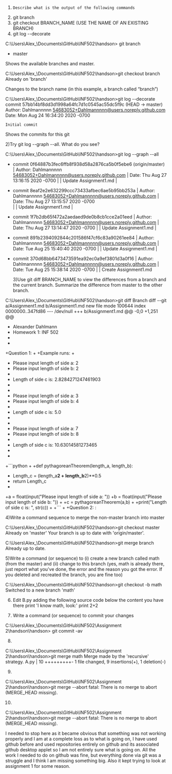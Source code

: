   1)	 Describe what is the output of the following commands
1)	git branch
2)	git checkout BRANCH_NAME (USE THE NAME OF AN EXISTING BRANCH)
3)	git log --decorate

C:\Users\Alex_\Documents\GitHub\INF502\handson> git branch
* master

Shows the available branches and master.

C:\Users\Alex_\Documents\GitHub\INF502\handson>git checkout branch
Already on 'branch'

Changes to the branch name (in this example, a branch called “branch”)

C:\Users\Alex_\Documents\GitHub\INF502\handson>git log --decorate
commit 57bb14bf8dd3d1998a64fc7d1c0545ac55dc5f9c (HEAD -> master)
Author: Dahlmannnnn <54683052+Dahlmannnnn@users.noreply.github.com>
Date:   Mon Aug 24 16:34:20 2020 -0700

 	Initial commit

Shows the commits for this git

  2)Try git log --graph --all. What do you see?


C:\Users\Alex_\Documents\GitHub\INF502\handson>git log --graph --all
* commit 0f64887b3fec6ffb8f938d58a2876ca5b0f5ebe6 (origin/master)
| Author: Dahlmannnnn <54683052+Dahlmannnnn@users.noreply.github.com>
| Date:   Thu Aug 27 13:16:15 2020 -0700
|
|     Update Assignment1.md
|
* commit 8eaf2e2e632299ccc73433afbec6ae5b95bb253a
| Author: Dahlmannnnn <54683052+Dahlmannnnn@users.noreply.github.com>
| Date:   Thu Aug 27 13:15:57 2020 -0700	
|
|     Update Assignment1.md
|
* commit 1f7b2db65f472a2aedaed9de0b8cb1cce2a01eed
| Author: Dahlmannnnn <54683052+Dahlmannnnn@users.noreply.github.com>
| Date:   Thu Aug 27 13:14:47 2020 -0700
|
|     Update Assignment1.md
|
* commit 891b2394092844c201586f47cf6c83a90261ee84
| Author: Dahlmannnnn <54683052+Dahlmannnnn@users.noreply.github.com>
| Date:   Tue Aug 25 15:40:40 2020 -0700
|
|     Update Assignment1.md
|
* commit 370d68bb6473473591ea92ec0a9ef3801d3a0f16
| Author: Dahlmannnnn <54683052+Dahlmannnnn@users.noreply.github.com>
| Date:   Tue Aug 25 15:38:14 2020 -0700
|
|     Create Assignment1.md

  3)Use git diff BRANCH_NAME to view the differences from a branch and the current branch. Summarize the difference from master to the other branch.

C:\Users\Alex_\Documents\GitHub\INF502\handson>git diff Branch
diff --git a/Assignment1.md b/Assignment1.md
new file mode 100644
index 0000000..347fd86
--- /dev/null
+++ b/Assignment1.md
@@ -0,0 +1,251 @@
+    Alexander Dahlmann
+    Homework 1: INF 502
+
+
+Question 1:
+
+Example runs:
+
+    Please input length of side a: 2
+    Please input length of side b: 2
+
+    Length of side c is:  2.8284271247461903
+
+
+    Please input length of side a: 3
+    Please input length of side b: 4
+
+    Length of side c is:  5.0
+
+
+    Please input length of side a: 7
+    Please input length of side b: 8
+
+    Length of side c is:  10.63014581273465
+
+
+```python
+
+def pythagoreanTheorem(length_a, length_b):
+  Length_c = (length_a**2 + length_b**2)**0.5
+  return Length_c
+
+a = float(input("Please input length of side a: "))
+b = float(input("Please input length of side b: "))
+
+c = pythagoreanTheorem(a,b)
+
+print("Length of side c is: ", str(c))
+
+```
+
+Question 2:
:           


  4)Write a command sequence to merge the non-master branch into master


C:\Users\Alex_\Documents\GitHub\INF502\handson>git checkout master
Already on 'master'
Your branch is up to date with 'origin/master'.

C:\Users\Alex_\Documents\GitHub\INF502\handson>git merge branch
Already up to date.

  5)Write a command (or sequence) to (i) create a new branch called math (from the master) and (ii) change to this branch (yes, math is already there, just report what you've done, the error and the reason you got the error. If you deleted and recreated the branch, you are fine too)

C:\Users\Alex_\Documents\GitHub\INF502\handson>git checkout -b math
Switched to a new branch 'math'

  6) Edit B.py adding the following source code below the content you have there
print 'I know math, look:'
print 2+2


  7) Write a command (or sequence) to commit your changes

C:\Users\Alex_\Documents\GitHub\INF502\Assignment 2\handson\handson> git commit -av

8)

C:\Users\Alex_\Documents\GitHub\INF502\Assignment 2\handson\handson>git merge math
Merge made by the 'recursive' strategy.
 A.py | 10 +++++++++-
 1 file changed, 9 insertions(+), 1 deletion(-)

9)
C:\Users\Alex_\Documents\GitHub\INF502\Assignment 2\handson\handson>git merge --abort
fatal: There is no merge to abort (MERGE_HEAD missing).


10)
C:\Users\Alex_\Documents\GitHub\INF502\Assignment 2\handson\handson>git merge --abort
fatal: There is no merge to abort (MERGE_HEAD missing).


I needed to stop here as it became obvious that something was not working properly and I am at a complete loss as to what is going on, I have used github before and used repositories entirely on github and its associated github desktop applet so I am not entirely sure what is going on.
All the work I needed to do on github was fine, but everything done via git was a struggle and I think I am missing something big. Also it kept trying to look at assignment 1 for some reason.
